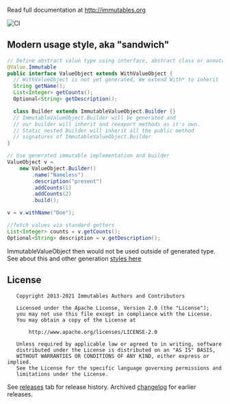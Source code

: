 Read full documentation at http://immutables.org

![CI](https://github.com/immutables/immutables/workflows/CI/badge.svg)

## Modern usage style, aka "sandwich"
```java
// Define abstract value type using interface, abstract class or annotation
@Value.Immutable
public interface ValueObject extends WithValueObject {
  // WithValueObject is not yet generated, We extend With* to inherit `with*` method signatures
  String getName();
  List<Integer> getCounts();
  Optional<String> getDescription();

  class Builder extends ImmutableValueObject.Builder {}
  // ImmutableValueObject.Builder will be generated and
  // our builder will inherit and reexport methods as it's own.
  // Static nested Builder will inherit all the public method
  // signatures of ImmutableValueObject.Builder
} 

// Use generated immutable implementation and builder
ValueObject v =
    new ValueObject.Builder()
        .name("Nameless")
        .description("present")
        .addCounts(1)
        .addCounts(2)
        .build();

v = v.withName("Doe");

//fetch values via standard getters
List<Integer> counts = v.getCounts();
Optional<String> description = v.getDescription();
```

ImmutableValueObject then would not be used outside of generated type. See about this and other generation [styles here](https://immutables.github.io/style.html) 

## License

```
   Copyright 2013-2021 Immutables Authors and Contributors

   Licensed under the Apache License, Version 2.0 (the "License");
   you may not use this file except in compliance with the License.
   You may obtain a copy of the License at

       http://www.apache.org/licenses/LICENSE-2.0

   Unless required by applicable law or agreed to in writing, software
   distributed under the License is distributed on an "AS IS" BASIS,
   WITHOUT WARRANTIES OR CONDITIONS OF ANY KIND, either express or implied.
   See the License for the specific language governing permissions and
   limitations under the License.
```

See [releases](https://github.com/immutables/immutables/releases) tab for release history. Archived [changelog](.archive/CHANGELOG.md) for earlier releases.
